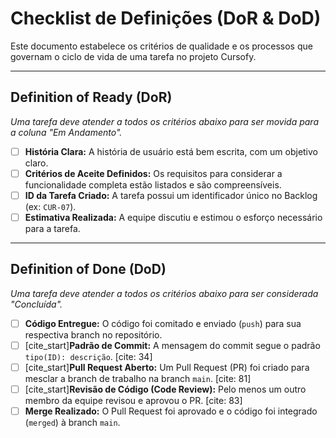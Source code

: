 # Checklist de Definições (DoR & DoD)

Este documento estabelece os critérios de qualidade e os processos que governam o ciclo de vida de uma tarefa no projeto Cursofy.

---

## Definition of Ready (DoR)
*Uma tarefa deve atender a todos os critérios abaixo para ser movida para a coluna "Em Andamento".*

- [ ] **História Clara:** A história de usuário está bem escrita, com um objetivo claro.
- [ ] **Critérios de Aceite Definidos:** Os requisitos para considerar a funcionalidade completa estão listados e são compreensíveis.
- [ ] **ID da Tarefa Criado:** A tarefa possui um identificador único no Backlog (ex: `CUR-07`).
- [ ] **Estimativa Realizada:** A equipe discutiu e estimou o esforço necessário para a tarefa.

---

## Definition of Done (DoD)
*Uma tarefa deve atender a todos os critérios abaixo para ser considerada "Concluída".*

- [ ] **Código Entregue:** O código foi comitado e enviado (`push`) para sua respectiva branch no repositório.
- [ ] [cite_start]**Padrão de Commit:** A mensagem do commit segue o padrão `tipo(ID): descrição`. [cite: 34]
- [ ] [cite_start]**Pull Request Aberto:** Um Pull Request (PR) foi criado para mesclar a branch de trabalho na branch `main`. [cite: 81]
- [ ] [cite_start]**Revisão de Código (Code Review):** Pelo menos um outro membro da equipe revisou e aprovou o PR. [cite: 83]
- [ ] **Merge Realizado:** O Pull Request foi aprovado e o código foi integrado (`merged`) à branch `main`.